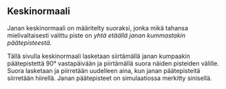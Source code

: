 ## Keskinormaali

Janan keskinormaali on määritelty suoraksi, jonka mikä tahansa mielivaltaisesti
valittu piste on _yhtä etäällä janan kummastakin päätepisteestä_.

Tällä sivulla keskinormaali lasketaan siirtämällä janan kumpaakin päätepistettä
90° vastapäivään ja piirtämällä suora näiden pisteiden välille. Suora lasketaan
ja piirretään uudelleen aina, kun janan päätepisteitä siirretään hiirellä.
Janan päätepisteet on simulaatiossa merkitty sinisellä.
